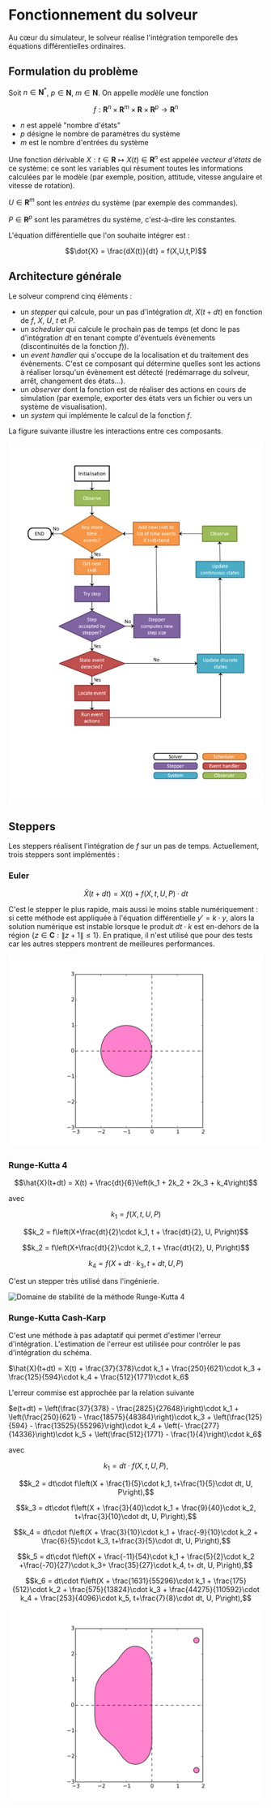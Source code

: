 # Fonctionnement du solveur

Au cœur du simulateur, le solveur réalise l'intégration temporelle des équations
différentielles ordinaires.

## Formulation du problème

Soit $`n\in\mathbf{N}^*`$, $`p\in\mathbf{N}`$, $`m\in\mathbf{N}`$.
On appelle *modèle* une fonction

```math
f:\mathbf{R}^n\times\mathbf{R}^m\times\mathbf{R}\times\mathbf{R}^p\rightarrow\mathbf{R}^n
```

- $`n`$ est appelé "nombre d'états"
- $`p`$ désigne le nombre de paramètres du système
- $`m`$ est le nombre d'entrées du système

Une fonction dérivable $`X:t\in\mathbf{R}\mapsto X(t)\in\mathbf{R}^n`$ est
appelée *vecteur d'états* de ce système: ce sont les variables qui
résument toutes les informations calculées par le modèle (par exemple,
position, attitude, vitesse angulaire et vitesse de rotation).

$`U\in\mathbf{R}^m`$ sont les *entrées* du système (par exemple des commandes).

$`P\in\mathbf{R}^p`$ sont les paramètres du système, c'est-à-dire les constantes.

L'équation différentielle que l'on souhaite intégrer est :

```math
\dot{X} = \frac{dX(t)}{dt} = f(X,U,t,P)
```

## Architecture générale

Le solveur comprend cinq éléments :

- un *stepper* qui calcule, pour un pas d'intégration $`dt`$, $`X(t+dt)`$ en
fonction de $`f`$, $`X`$, $`U`$, $`t`$ et $`P`$.
- un *scheduler* qui calcule le prochain pas de temps (et donc le pas
d'intégration $`dt`$ en tenant compte d'éventuels évènements (discontinuités de
la fonction $`f`$)).
- un *event handler* qui s'occupe de la localisation et du traitement des
évènements. C'est ce composant qui détermine quelles sont les actions à
réaliser lorsqu'un évènement est détecté (redémarrage du solveur, arrêt,
changement des états...).
- un *observer* dont la fonction est de réaliser des actions en cours de
simulation (par exemple, exporter des états vers un fichier ou vers un système
de visualisation).
- un *system* qui implémente le calcul de la fonction $`f`$.

La figure suivante illustre les interactions entre ces composants.

![](images/solver.svg "Fonctionnement du solveur")

## Steppers

Les steppers réalisent l'intégration de $`f`$ sur un pas de temps. Actuellement,
trois steppers sont implémentés :

### Euler


```math
\hat{X}(t+dt) = X(t) + f(X,t,U,P)\cdot dt
```

C'est le stepper le plus rapide, mais aussi le moins stable
numériquement : si cette méthode est appliquée à l'équation différentielle
$`y'=k\cdot y`$, alors la solution numérique est instable lorsque le produit $`dt\cdot k`$
est en-dehors de la région $`\left\{z\in\mathbf{C} : \left\|z+1\right\| \leq
1\right\}`$.
En pratique, il n'est utilisé que pour des tests car les autres steppers
montrent de meilleures performances.

![](images/euler_stability.svg "Domaine de stabilité de la méthode d'Euler")

### Runge-Kutta 4


```math
\hat{X}(t+dt) = X(t) + \frac{dt}{6}\left(k_1 + 2k_2 + 2k_3 + k_4\right)
```

avec

```math
k_1 = f(X, t, U, P)
```


```math
k_2 = f\left(X+\frac{dt}{2}\cdot k_1, t + \frac{dt}{2}, U, P\right)
```


```math
k_2 = f\left(X+\frac{dt}{2}\cdot k_2, t + \frac{dt}{2}, U, P\right)
```


```math
k_4 = f\left(X+dt\cdot k_3, t+dt, U, P\right)
```


C'est un stepper très utilisé dans l'ingénierie.

![](images/runge_kutta_4_stability.svg "Domaine de stabilité de la méthode Runge-Kutta
4")

### Runge-Kutta Cash-Karp

C'est une méthode à pas adaptatif qui permet d'estimer l'erreur d'intégration.
L'estimation de l'erreur est utilisée pour contrôler le pas d'intégration du schéma.

$`\hat{X}(t+dt) = X(t) + \frac{37}{378}\cdot k_1 + \frac{250}{621}\cdot k_3 +
\frac{125}{594}\cdot k_4 + \frac{512}{1771}\cdot k_6`$

L'erreur commise est approchée par la relation suivante

$`e(t+dt) = \left(\frac{37}{378} - \frac{2825}{27648}\right)\cdot k_1 +
            \left(\frac{250}{621} - \frac{18575}{48384}\right)\cdot k_3 +
            \left(\frac{125}{594} - \frac{13525}{55296}\right)\cdot k_4 +
            \left(- \frac{277}{14336}\right)\cdot k_5 +
            \left(\frac{512}{1771} - \frac{1}{4}\right)\cdot k_6`$

avec

```math
k_1 = dt\cdot f\left(X, t, U, P\right),
```

```math
k_2 = dt\cdot f\left(X + \frac{1}{5}\cdot k_1, t+\frac{1}{5}\cdot dt, U, P\right),
```

```math
k_3 = dt\cdot f\left(X + \frac{3}{40}\cdot k_1 + \frac{9}{40}\cdot k_2, t+\frac{3}{10}\cdot dt, U, P\right),
```

```math
k_4 = dt\cdot f\left(X + \frac{3}{10}\cdot k_1 + \frac{-9}{10}\cdot k_2 + \frac{6}{5}\cdot k_3, t+\frac{3}{5}\cdot dt, U, P\right),
```

```math
k_5 = dt\cdot f\left(X + \frac{-11}{54}\cdot k_1 + \frac{5}{2}\cdot k_2 +\frac{-70}{27}\cdot k_3+ \frac{35}{27}\cdot k_4, t+ dt, U, P\right),
```

```math
k_6 = dt\cdot f\left(X + \frac{1631}{55296}\cdot k_1 + \frac{175}{512}\cdot k_2 + \frac{575}{13824}\cdot k_3 + \frac{44275}{110592}\cdot k_4  + \frac{253}{4096}\cdot k_5, t+\frac{7}{8}\cdot dt, U, P\right),
```

![](images/runge_kutta_cash_karp_stability.svg "Domaine de stabilité de la méthode de Runge-Kutta Cash-Karp")
